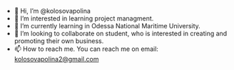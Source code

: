 - 👋 Hi, I’m @kolosovapolina
- 👀 I’m interested in learning project managment.
- 🌱 I’m currently learning in Odessa National Maritime University.
- 💞️ I’m looking to collaborate on student, who is interested in creating and promoting their own business. 
- 📫 How to reach me. You can reach me on email: kolosovapolina2@gmail.com

<!---
kolosovapolina/kolosovapolina is a ✨ special ✨ repository because its `README.md` (this file) appears on your GitHub profile.
You can click the Preview link to take a look at your changes.
--->
